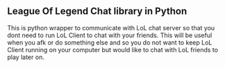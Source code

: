 League Of Legend Chat library in Python
---------------------------------------
This is python wrapper to communicate with LoL chat server so that you dont need to run LoL Client to chat with your friends. This will be useful when you afk or do something else and so you do not want to keep LoL Client running on your computer but would like to chat with LoL friends to play later on. 
